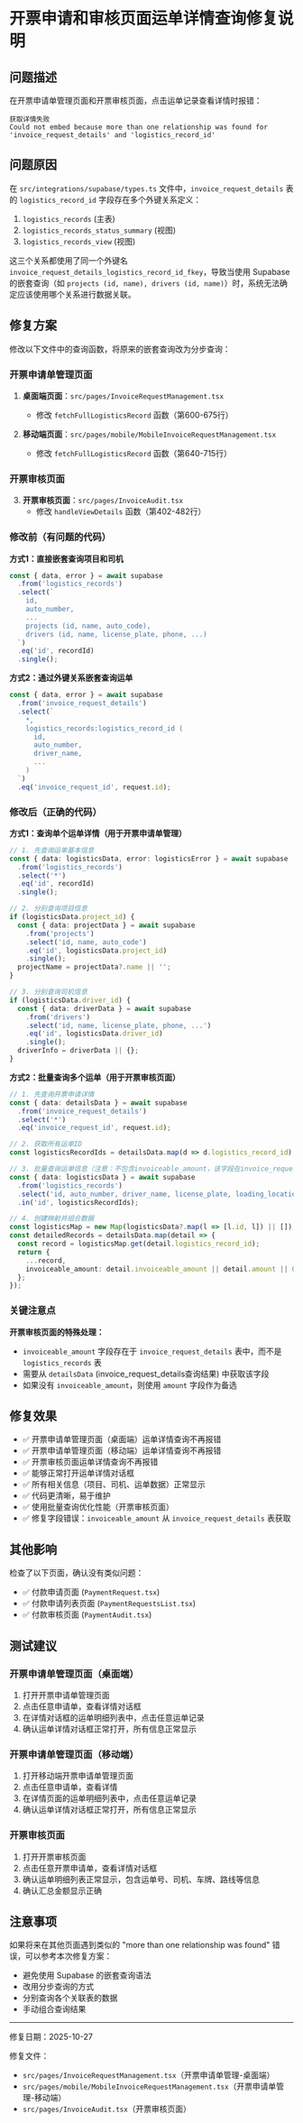 # 开票申请和审核页面运单详情查询修复说明

## 问题描述

在开票申请单管理页面和开票审核页面，点击运单记录查看详情时报错：

```
获取详情失败
Could not embed because more than one relationship was found for 'invoice_request_details' and 'logistics_record_id'
```

## 问题原因

在 `src/integrations/supabase/types.ts` 文件中，`invoice_request_details` 表的 `logistics_record_id` 字段存在多个外键关系定义：

1. `logistics_records` (主表)
2. `logistics_records_status_summary` (视图)
3. `logistics_records_view` (视图)

这三个关系都使用了同一个外键名 `invoice_request_details_logistics_record_id_fkey`，导致当使用 Supabase 的嵌套查询（如 `projects (id, name), drivers (id, name)`）时，系统无法确定应该使用哪个关系进行数据关联。

## 修复方案

修改以下文件中的查询函数，将原来的嵌套查询改为分步查询：

### 开票申请单管理页面

1. **桌面端页面**：`src/pages/InvoiceRequestManagement.tsx`
   - 修改 `fetchFullLogisticsRecord` 函数（第600-675行）

2. **移动端页面**：`src/pages/mobile/MobileInvoiceRequestManagement.tsx`
   - 修改 `fetchFullLogisticsRecord` 函数（第640-715行）

### 开票审核页面

3. **开票审核页面**：`src/pages/InvoiceAudit.tsx`
   - 修改 `handleViewDetails` 函数（第402-482行）

### 修改前（有问题的代码）

**方式1：直接嵌套查询项目和司机**
```typescript
const { data, error } = await supabase
  .from('logistics_records')
  .select(`
    id,
    auto_number,
    ...
    projects (id, name, auto_code),
    drivers (id, name, license_plate, phone, ...)
  `)
  .eq('id', recordId)
  .single();
```

**方式2：通过外键关系嵌套查询运单**
```typescript
const { data, error } = await supabase
  .from('invoice_request_details')
  .select(`
    *,
    logistics_records:logistics_record_id (
      id,
      auto_number,
      driver_name,
      ...
    )
  `)
  .eq('invoice_request_id', request.id);
```

### 修改后（正确的代码）

**方式1：查询单个运单详情（用于开票申请单管理）**
```typescript
// 1. 先查询运单基本信息
const { data: logisticsData, error: logisticsError } = await supabase
  .from('logistics_records')
  .select('*')
  .eq('id', recordId)
  .single();

// 2. 分别查询项目信息
if (logisticsData.project_id) {
  const { data: projectData } = await supabase
    .from('projects')
    .select('id, name, auto_code')
    .eq('id', logisticsData.project_id)
    .single();
  projectName = projectData?.name || '';
}

// 3. 分别查询司机信息
if (logisticsData.driver_id) {
  const { data: driverData } = await supabase
    .from('drivers')
    .select('id, name, license_plate, phone, ...')
    .eq('id', logisticsData.driver_id)
    .single();
  driverInfo = driverData || {};
}
```

**方式2：批量查询多个运单（用于开票审核页面）**
```typescript
// 1. 先查询开票申请详情
const { data: detailsData } = await supabase
  .from('invoice_request_details')
  .select('*')
  .eq('invoice_request_id', request.id);

// 2. 获取所有运单ID
const logisticsRecordIds = detailsData.map(d => d.logistics_record_id);

// 3. 批量查询运单信息（注意：不包含invoiceable_amount，该字段在invoice_request_details表中）
const { data: logisticsData } = await supabase
  .from('logistics_records')
  .select('id, auto_number, driver_name, license_plate, loading_location, unloading_location, loading_date, loading_weight')
  .in('id', logisticsRecordIds);

// 4. 创建映射并组合数据
const logisticsMap = new Map(logisticsData?.map(l => [l.id, l]) || []);
const detailedRecords = detailsData.map(detail => {
  const record = logisticsMap.get(detail.logistics_record_id);
  return {
    ...record,
    invoiceable_amount: detail.invoiceable_amount || detail.amount || 0, // 从detail中获取
  };
});
```

### 关键注意点

**开票审核页面的特殊处理：**
- `invoiceable_amount` 字段存在于 `invoice_request_details` 表中，而不是 `logistics_records` 表
- 需要从 `detailsData` (invoice_request_details查询结果) 中获取该字段
- 如果没有 `invoiceable_amount`，则使用 `amount` 字段作为备选

## 修复效果

- ✅ 开票申请单管理页面（桌面端）运单详情查询不再报错
- ✅ 开票申请单管理页面（移动端）运单详情查询不再报错
- ✅ 开票审核页面运单详情查询不再报错
- ✅ 能够正常打开运单详情对话框
- ✅ 所有相关信息（项目、司机、运单数据）正常显示
- ✅ 代码更清晰，易于维护
- ✅ 使用批量查询优化性能（开票审核页面）
- ✅ 修复字段错误：`invoiceable_amount` 从 `invoice_request_details` 表获取

## 其他影响

检查了以下页面，确认没有类似问题：
- ✅ 付款申请页面 (`PaymentRequest.tsx`)
- ✅ 付款申请列表页面 (`PaymentRequestsList.tsx`)
- ✅ 付款审核页面 (`PaymentAudit.tsx`)

## 测试建议

### 开票申请单管理页面（桌面端）

1. 打开开票申请单管理页面
2. 点击任意申请单，查看详情对话框
3. 在详情对话框的运单明细列表中，点击任意运单记录
4. 确认运单详情对话框正常打开，所有信息正常显示

### 开票申请单管理页面（移动端）

1. 打开移动端开票申请单管理页面
2. 点击任意申请单，查看详情
3. 在详情页面的运单明细列表中，点击任意运单记录
4. 确认运单详情对话框正常打开，所有信息正常显示

### 开票审核页面

1. 打开开票审核页面
2. 点击任意开票申请单，查看详情对话框
3. 确认运单明细列表正常显示，包含运单号、司机、车牌、路线等信息
4. 确认汇总金额显示正确

## 注意事项

如果将来在其他页面遇到类似的 "more than one relationship was found" 错误，可以参考本次修复方案：
- 避免使用 Supabase 的嵌套查询语法
- 改用分步查询的方式
- 分别查询各个关联表的数据
- 手动组合查询结果

---

修复日期：2025-10-27

修复文件：
- `src/pages/InvoiceRequestManagement.tsx`（开票申请单管理-桌面端）
- `src/pages/mobile/MobileInvoiceRequestManagement.tsx`（开票申请单管理-移动端）
- `src/pages/InvoiceAudit.tsx`（开票审核页面）

